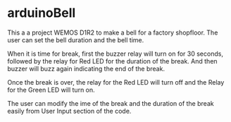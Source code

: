 # arduinoBell
This a a project WEMOS D1R2 to make a bell for a factory shopfloor. The user can set the bell duration and the bell time. 

When it is time for break, first the buzzer relay will turn on for 30 seconds, followed by the relay for Red LED for the duration of the break. And then buzzer will buzz again indicating the end of the break.

Once the break is over, the relay for the Red LED will turn off and the Relay for the Green LED will turn on.


The user can modify the ime of the break and the duration of the break easily from User Input section of the code.
